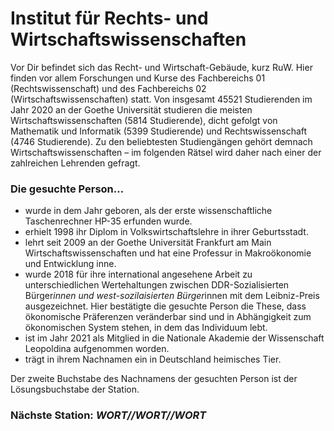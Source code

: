 # Institut für Rechts- und Wirtschaftswissenschaften

Vor Dir befindet sich das Recht- und Wirtschaft-Gebäude, kurz RuW. Hier finden vor allem Forschungen und Kurse des Fachbereichs 01 (Rechtswissenschaft) und des Fachbereichs 02 (Wirtschaftswissenschaften) statt. Von insgesamt 45521 Studierenden im Jahr 2020 an der Goethe Universität studieren die meisten Wirtschaftswissenschaften (5814 Studierende), dicht gefolgt von Mathematik und Informatik (5399 Studierende) und Rechtswissenschaft (4746 Studierende). Zu den beliebtesten Studiengängen gehört demnach Wirtschaftswissenschaften – im folgenden Rätsel wird daher nach einer der zahlreichen Lehrenden gefragt. 

### Die gesuchte Person…
*	wurde in dem Jahr geboren, als der erste wissenschaftliche Taschenrechner HP-35 erfunden wurde.
*	erhielt 1998 ihr Diplom in Volkswirtschaftslehre in ihrer Geburtsstadt. 
*	lehrt seit 2009 an der Goethe Universität Frankfurt am Main Wirtschaftswissenschaften und hat eine Professur in Makroökonomie und Entwicklung inne.
*	wurde 2018 für ihre international angesehene Arbeit zu unterschiedlichen Wertehaltungen zwischen DDR-Sozialisierten Bürger*innen und west-sozilaisierten Bürger*innen mit dem Leibniz-Preis ausgezeichnet. Hier bestätigte die gesuchte Person die These, dass ökonomische Präferenzen veränderbar sind und in Abhängigkeit zum ökonomischen System stehen, in dem das Individuum lebt.  
*	ist im Jahr 2021 als Mitglied in die Nationale Akademie der Wissenschaft Leopoldina aufgenommen worden.
*	trägt in ihrem Nachnamen ein in Deutschland heimisches Tier. 

Der zweite Buchstabe des Nachnamens der gesuchten Person ist der Lösungsbuchstabe der Station.

### Nächste Station: _WORT//WORT//WORT_
